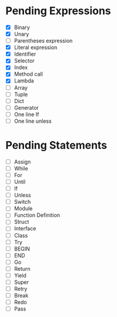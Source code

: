 # Pending Expressions

- [X] Binary
- [X] Unary
- [ ] Parentheses expression
- [X] Literal expression
- [X] Identifier
- [X] Selector
- [X] Index
- [X] Method call
- [X] Lambda
- [ ] Array
- [ ] Tuple
- [ ] Dict
- [ ] Generator
- [ ] One line If
- [ ] One line unless

# Pending Statements

- [ ] Assign
- [ ] While
- [ ] For
- [ ] Until
- [ ] If
- [ ] Unless
- [ ] Switch
- [ ] Module
- [ ] Function Definition
- [ ] Struct
- [ ] Interface
- [ ] Class
- [ ] Try
- [ ] BEGIN
- [ ] END
- [ ] Go
- [ ] Return
- [ ] Yield
- [ ] Super
- [ ] Retry
- [ ] Break
- [ ] Redo
- [ ] Pass